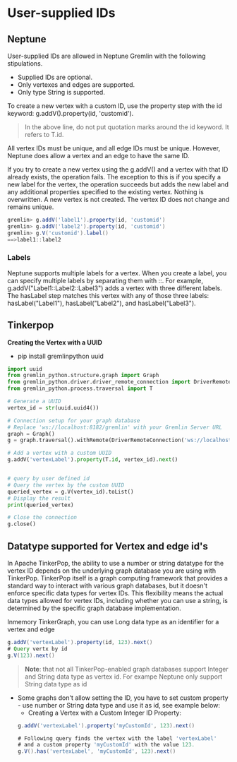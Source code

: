 # User-supplied IDs

## Neptune
User-supplied IDs are allowed in Neptune Gremlin with the following stipulations.
- Supplied IDs are optional.
- Only vertexes and edges are supported.
- Only type String is supported.

To create a new vertex with a custom ID, use the property step with the id keyword: g.addV().property(id, 'customid').
> In the above line, do not put quotation marks around the id keyword. It refers to T.id.

All vertex IDs must be unique, and all edge IDs must be unique. However, Neptune does allow a vertex and an edge to have the same ID.

If you try to create a new vertex using the g.addV() and a vertex with that ID already exists, the operation fails. The exception to this is if you specify a new label for the vertex, the operation succeeds but adds the new label and any additional properties specified to the existing vertex. Nothing is overwritten. A new vertex is not created. The vertex ID does not change and remains unique.

```groovy
gremlin> g.addV('label1').property(id, 'customid')
gremlin> g.addV('label2').property(id, 'customid')
gremlin> g.V('customid').label()
==>label1::label2
```

### Labels
Neptune supports multiple labels for a vertex. When you create a label, you can specify multiple labels by separating them with ::. For example, g.addV("Label1::Label2::Label3") adds a vertex with three different labels. The hasLabel step matches this vertex with any of those three labels: hasLabel("Label1"), hasLabel("Label2"), and hasLabel("Label3").


## Tinkerpop
**Creating the Vertex with a UUID**
- pip install gremlinpython uuid
```python
import uuid
from gremlin_python.structure.graph import Graph
from gremlin_python.driver.driver_remote_connection import DriverRemoteConnection
from gremlin_python.process.traversal import T

# Generate a UUID
vertex_id = str(uuid.uuid4())

# Connection setup for your graph database
# Replace 'ws://localhost:8182/gremlin' with your Gremlin Server URL
graph = Graph()
g = graph.traversal().withRemote(DriverRemoteConnection('ws://localhost:8182/gremlin', 'g'))

# Add a vertex with a custom UUID
g.addV('vertexLabel').property(T.id, vertex_id).next()


# query by user defined id
# Query the vertex by the custom UUID
queried_vertex = g.V(vertex_id).toList()
# Display the result
print(queried_vertex)

# Close the connection
g.close()
```


## Datatype supported for Vertex and edge id's
In Apache TinkerPop, the ability to use a number or string datatype for the vertex ID depends on the underlying graph database you are using with TinkerPop.
TinkerPop itself is a graph computing framework that provides a standard way to interact with various graph databases, but it doesn't enforce specific data types for vertex IDs. This flexibility means the actual data types allowed for vertex IDs, including whether you can use a string, is determined by the specific graph database implementation.

Inmemory TinkerGraph, you can use Long data type as an identifier for a vertex and edge
```groovy
g.addV('vertexLabel').property(id, 123).next()
# Query vertx by id
g.V(123).next()
```

> **Note**: that not all TinkerPop-enabled graph databases  support Integer and 
> String data type as vertex id. For exampe Neptune only support String data type as id

- Some graphs don't allow setting the ID, you have to  set custom property - use number or String data type and use it as id, see example below:
  - Creating a Vertex with a Custom Integer ID Property:
  ```groovy
  g.addV('vertexLabel').property('myCustomId', 123).next()
  
  # Following query finds the vertex with the label 'vertexLabel'
  # and a custom property 'myCustomId' with the value 123.
  g.V().has('vertexLabel', 'myCustomId', 123).next()

  ```
